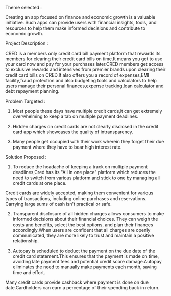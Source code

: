 Theme selected :

Creating an app focused on finance and economic growth is a valuable initiative. Such apps can provide users with financial insights, tools, and resources to help them make informed decisions and contribute to economic growth.

Project Description :

CRED is a members only credit card bill payment platform that rewards its members for clearing their credit card bills on time.It means you get to use your card now and pay for your purchases later.CRED members get access to exclusive rewards and intensives from premier brands upon clearing their credit card bills on CRED.It also offers you a record of expenses,EMI facility,fraud protection and also budgeting tools and calculators to help users manage their personal finances,expense tracking,loan calculator and debt repayment planning.

Problem Targeted :

1) Most people these days have multiple credit cards,it can get extremely overwhelming to keep a tab on multiple payment deadlines.
 
2) Hidden charges on credit cards are not clearly disclosed in the credit card app which showcases the quality of intransparency.

3) Many people get occupied with their work wherein they forget their due payment where they have to bear high interest rate.

Solution Proposed :

1) To reduce the headache of keeping a track on multiple payment deadlines,Cred has its "All in one place" platform which reduces the need to switch from various platform and stick to one by managing all credit cards at one place.

Credit cards are widely accepted, making them convenient for various types of transactions, including online purchases and reservations. Carrying large sums of cash isn't practical or safe.

2) Transparent disclosure of all hidden charges allows consumers to make informed decisions about their financial choices. They can weigh the costs and benefits, select the best options, and plan their finances accordingly.When users are confident that all charges are openly communicated, they are more likely to trust and maintain a positive relationship.

3) Autopay is scheduled to deduct the payment on the due date of the credit card statement.This ensures that the payment is made on time, avoiding late payment fees and potential credit score damage.Autopay eliminates the need to manually make payments each month, saving time and effort.

Many credit cards provide cashback where  payment is done on due date.Cardholders can earn a percentage of their spending back in return.